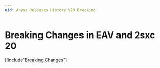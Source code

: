 ```yaml
---
uid: Abyss.Releases.History.V20.Breaking
---
```


# Breaking Changes in EAV and 2sxc 20

[!include["Breaking Changes"](./_brc.md)]
